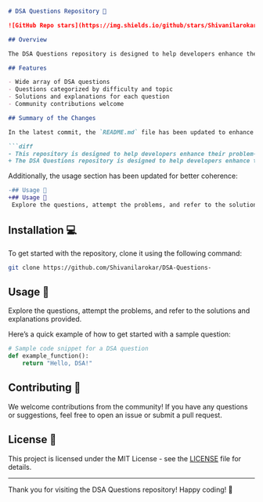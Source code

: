 ```markdown
# DSA Questions Repository 🌟

![GitHub Repo stars](https://img.shields.io/github/stars/Shivanilarokar/DSA-Questions-) ![GitHub forks](https://img.shields.io/github/forks/Shivanilarokar/DSA-Questions-) ![GitHub issues](https://img.shields.io/github/issues/Shivanilarokar/DSA-Questions-)

## Overview

The DSA Questions repository is designed to help developers enhance their problem-solving skills through a rich set of Data Structures and Algorithms (DSA) questions categorized by difficulty and topic. This repository serves as a comprehensive resource for individuals looking to sharpen their coding abilities and prepare for technical interviews.

## Features

- Wide array of DSA questions
- Questions categorized by difficulty and topic
- Solutions and explanations for each question
- Community contributions welcome

## Summary of the Changes

In the latest commit, the `README.md` file has been updated to enhance clarity and improve the overall presentation of the repository. Below are the specific changes made:

```diff
- This repository is designed to help developers enhance their problem-solving skills through a wide array of Data Structures and Algorithms (DSA) questions.
+ The DSA Questions repository is designed to help developers enhance their problem-solving skills through a rich set of DSA questions categorized by difficulty and topic.
```

Additionally, the usage section has been updated for better coherence:

```diff
-## Usage 📖
+## Usage 📖
 Explore the questions, attempt the problems, and refer to the solutions and explanations provided.
```

## Installation 💻

To get started with the repository, clone it using the following command:

```bash
git clone https://github.com/Shivanilarokar/DSA-Questions-
```

## Usage 📖

Explore the questions, attempt the problems, and refer to the solutions and explanations provided.

Here’s a quick example of how to get started with a sample question:

```python
# Sample code snippet for a DSA question
def example_function():
    return "Hello, DSA!"
```

## Contributing 🤝

We welcome contributions from the community! If you have any questions or suggestions, feel free to open an issue or submit a pull request.

## License 📄

This project is licensed under the MIT License - see the [LICENSE](LICENSE) file for details.

---

Thank you for visiting the DSA Questions repository! Happy coding! 🚀
```